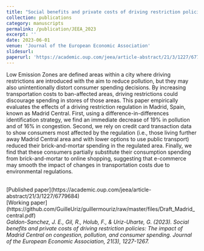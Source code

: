 ```yaml
---
title: "Social benefits and private costs of driving restriction policies: The impact of Madrid Central on congestion, pollution, and consumer spending"
collection: publications
category: manuscripts
permalink: /publication/JEEA_2023
excerpt: ''
date: 2023-06-01
venue: 'Journal of the European Economic Association'
slidesurl: 
paperurl: 'https://academic.oup.com/jeea/article-abstract/21/3/1227/6779684 '
---
```


Low Emission Zones are defined areas within a city where driving restrictions are introduced with the aim to reduce pollution, but they may also unintentionally distort consumer spending decisions. By increasing transportation costs to ban-affected areas, driving restrictions could discourage spending in stores of those areas. This paper empirically evaluates the effects of a driving restriction regulation in Madrid, Spain, known as Madrid Central. First, using a difference-in-differences identification strategy, we find an immediate decrease of 19% in pollution and of 16% in congestion. Second, we rely on credit card transaction data to show consumers most affected by the regulation (i.e., those living further away Madrid Central area and with lower options to use public transport) reduced their brick-and-mortar spending in the regulated area. Finally, we find that these consumers partially substitute their consumption spending from brick-and-mortar to online shopping, suggesting that e-commerce may smooth the impact of changes in transportation costs due to environmental regulations.

<br>
[Published paper](https://academic.oup.com/jeea/article-abstract/21/3/1227/6779684)

<br>
[Working paper](https://github.com/GuilleUriz/guillermouriz/raw/master/files/Draft_Madrid_central.pdf)

<br>
<cite>Galdon-Sanchez, J. E., Gil, R., Holub, F., & Uriz-Uharte, G. (2023). Social benefits and private costs of driving restriction policies: The impact of Madrid Central on congestion, pollution, and consumer spending. Journal of the European Economic Association, 21(3), 1227-1267.<cite>

